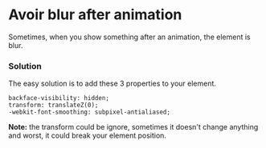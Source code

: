 # Avoir blur after animation

Sometimes, when you show something after an animation, the element is blur.

### Solution

The easy solution is to add these 3 properties to your element.

```
backface-visibility: hidden;
transform: translateZ(0);
-webkit-font-smoothing: subpixel-antialiased;
```

**Note:** the transform could be ignore, sometimes it doesn't change anything and worst, it could break your element position.

